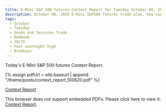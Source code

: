 ```yaml
---
title: E-Mini S&P 500 futures Context Report for Tuesday October 06, 2020
description: October 06, 2020 E-Mini S&P500 futures trade plan, key support and resistance zones, and volatility analysis.
tags:
  - October
  - Tuesday
  - Goods and Services Trade 
  - Redbook 
  - JOLTS 
  - Poor overnight high
  - Breakout
---
```


Today's E-Mini S&P 500 futures Context Report.

{% assign pdfUrl = site.baseurl | append: "/theme/posts/context_report_100620.pdf" %}

<a href="{{pdfUrl}}">Context Report</a>

<object data="{{pdfUrl}}" type="application/pdf" width="700px" height="700px">
    <p>This browser does not support embedded PDFs. Please click here to view it: <a href="{{pdfUrl}}">Context Report</a>.</p>
</object>

